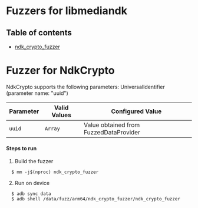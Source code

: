# Fuzzers for libmediandk

## Table of contents
+ [ndk_crypto_fuzzer](#NdkCrypto)

# <a name="NdkCrypto"></a> Fuzzer for NdkCrypto

NdkCrypto supports the following parameters:
    UniversalIdentifier (parameter name: "uuid")

| Parameter| Valid Values |Configured Value|
|-------------|----------|----- |
| `uuid`| `Array`| Value obtained from FuzzedDataProvider|

#### Steps to run
1. Build the fuzzer
```
  $ mm -j$(nproc) ndk_crypto_fuzzer
```
2. Run on device
```
  $ adb sync data
  $ adb shell /data/fuzz/arm64/ndk_crypto_fuzzer/ndk_crypto_fuzzer
```
